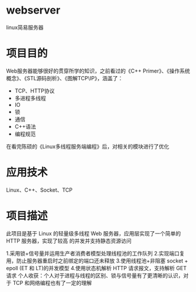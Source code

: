 # webserver
linux简易服务器

# 项目目的

Web服务器能够很好的贯穿所学的知识，之前看过的《C++ Primer》、《操作系统概念》、《STL源码剖析》、《图解TCP\IP》，涵盖了：

* TCP、HTTP协议
* 多进程多线程
* IO
* 锁
* 通信
* C++语法
* 编程规范

在看完陈硕的《Linux多线程服务端编程》后，对相关的模块进行了优化

# 应用技术
Linux、C++、Socket、TCP 
# 项目描述
此项目是基于 Linux 的轻量级多线程 Web 服务器，应用层实现了一个简单的 HTTP 服务器，实现了较高 的并发并支持静态资源访问 

1.采用锁+信号量并运用生产者消费者模型处理线程池的工作队列 
2.实现端口复用，防止服务器重启时之前绑定的端口还未释放 
3.使用线程池+非阻塞 socket + epoll (ET 和 LT)的并发模型 
4.使用状态机解析 HTTP 请求报文，支持解析 GET 请求 个人收获：个人对于进程与线程的区别、锁与信号量有了更清晰的认识，对于 TCP 和网络编程也有了一定的理解
